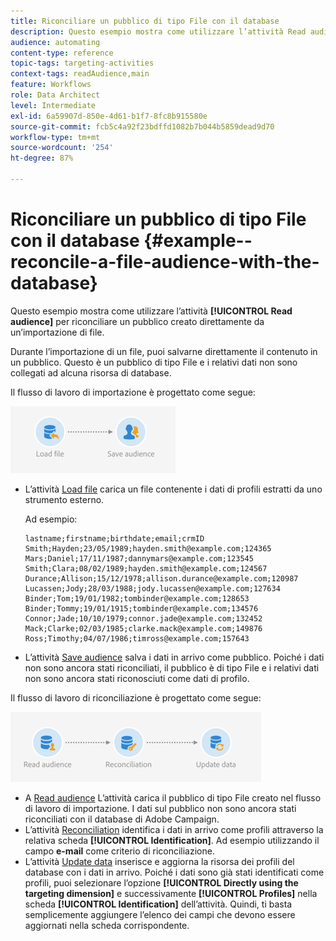 ```yaml
---
title: Riconciliare un pubblico di tipo File con il database
description: Questo esempio mostra come utilizzare l’attività Read audience per riconciliare un pubblico creato direttamente da un’importazione di file.
audience: automating
content-type: reference
topic-tags: targeting-activities
context-tags: readAudience,main
feature: Workflows
role: Data Architect
level: Intermediate
exl-id: 6a59907d-850e-4d61-b1f7-8fc8b915580e
source-git-commit: fcb5c4a92f23bdffd1082b7b044b5859dead9d70
workflow-type: tm+mt
source-wordcount: '254'
ht-degree: 87%

---
```


# Riconciliare un pubblico di tipo File con il database {#example--reconcile-a-file-audience-with-the-database}

Questo esempio mostra come utilizzare l’attività **[!UICONTROL Read audience]** per riconciliare un pubblico creato direttamente da un’importazione di file.

Durante l’importazione di un file, puoi salvarne direttamente il contenuto in un pubblico. Questo è un pubblico di tipo File e i relativi dati non sono collegati ad alcuna risorsa di database.

Il flusso di lavoro di importazione è progettato come segue:

![](assets/readaudience_activity_example3.png)

* L’attività [Load file](../../automating/using/load-file.md) carica un file contenente i dati di profili estratti da uno strumento esterno.

   Ad esempio:

   ```
   lastname;firstname;birthdate;email;crmID
   Smith;Hayden;23/05/1989;hayden.smith@example.com;124365
   Mars;Daniel;17/11/1987;dannymars@example.com;123545
   Smith;Clara;08/02/1989;hayden.smith@example.com;124567
   Durance;Allison;15/12/1978;allison.durance@example.com;120987
   Lucassen;Jody;28/03/1988;jody.lucassen@example.com;127634
   Binder;Tom;19/01/1982;tombinder@example.com;128653
   Binder;Tommy;19/01/1915;tombinder@example.com;134576
   Connor;Jade;10/10/1979;connor.jade@example.com;132452
   Mack;Clarke;02/03/1985;clarke.mack@example.com;149876
   Ross;Timothy;04/07/1986;timross@example.com;157643
   ```

* L’attività [Save audience](../../automating/using/save-audience.md) salva i dati in arrivo come pubblico. Poiché i dati non sono ancora stati riconciliati, il pubblico è di tipo File e i relativi dati non sono ancora stati riconosciuti come dati di profilo.

Il flusso di lavoro di riconciliazione è progettato come segue:

![](assets/readaudience_activity_example2.png)

* A [Read audience](../../automating/using/read-audience.md) L’attività carica il pubblico di tipo File creato nel flusso di lavoro di importazione. I dati sul pubblico non sono ancora stati riconciliati con il database di Adobe Campaign.
* L’attività [Reconciliation](../../automating/using/reconciliation.md) identifica i dati in arrivo come profili attraverso la relativa scheda **[!UICONTROL Identification]**. Ad esempio utilizzando il campo **e-mail** come criterio di riconciliazione.
* L’attività [Update data](../../automating/using/update-data.md) inserisce e aggiorna la risorsa dei profili del database con i dati in arrivo. Poiché i dati sono già stati identificati come profili, puoi selezionare l’opzione **[!UICONTROL Directly using the targeting dimension]** e successivamente **[!UICONTROL Profiles]** nella scheda **[!UICONTROL Identification]** dell’attività. Quindi, ti basta semplicemente aggiungere l’elenco dei campi che devono essere aggiornati nella scheda corrispondente.
